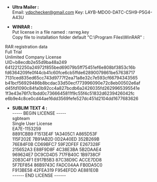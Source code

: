 
- __Ultra Mailer :__  
Email: vdpchecker@gmail.com
Key: LAYB-MDO0-DATC-C5H9-P5G4-A43U

- __WINRAR :__  
Put license in a file named : rarreg.key  
Copy file to installation folder default "C:\Program Files\WinRAR" :  

RAR registration data  
Full Trial  
Unlimited Company License  
UID=b8ecdb2e55d9ba48a249  
6412212250a24972f855bed69079b5ff75451ef6e808bf3853c16b  
fd6364209fe0f44cb41c60fce6cb5ffde62890079861be57638717  
7131ced835ed65cc743d9777f2ea71a8e32c7e593cf66794343565  
b41bcf56929486b8bcdac33d50ecf773996090e72c8eb00502e6af  
d45fd1090c84fa0b92cc4a827bcdb6a2426035fd2629965395541e  
1f3e43e76f7c1bdd0c7366645811f9c55f4c51832d6239426042fc  
e6b9e4c8ce0cd44ae16dd3569fefe527dc451d2104dd1677683626  

- __SUBLIM TEXT 4 :__  
----- BEGIN LICENSE -----  
sgbteam  
Single User License  
EA7E-1153259  
8891CBB9 F1513E4F 1A3405C1 A865D53F  
115F202E 7B91AB2D 0D2A40ED 352B269B  
76E84F0B CD69BFC7 59F2DFEF E267328F  
215652A3 E88F9D8F 4C38E3BA 5B2DAAE4  
969624E7 DC9CD4D5 717FB40C 1B9738CF  
20B3C4F1 E917B5B3 87C38D9C ACCE7DD8  
5F7EF854 86B9743C FADC04AA FB0DA5C0  
F913BE58 42FEA319 F954EFDD AE881E0B  
------ END LICENSE ------  
